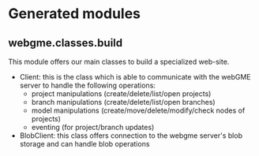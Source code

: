 # Generated modules

## webgme.classes.build

This module offers our main classes to build a specialized web-site.

   * Client: this is the class which is able to communicate with the webGME server to handle the following operations:
      * project manipulations (create/delete/list/open projects)
      * branch manipulations (create/delete/list/open branches)
      * model manipulations (create/move/delete/modify/check nodes of projects)
      * eventing (for project/branch updates)
   * BlobClient: this class offers connection to the webgme server's blob storage and can handle blob operations
   